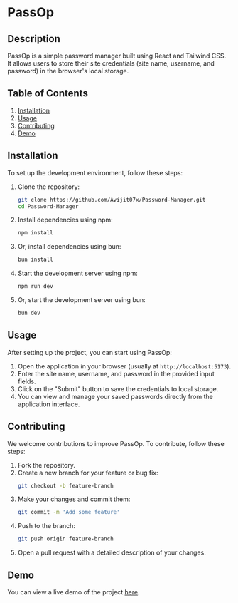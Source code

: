 # PassOp

## Description
PassOp is a simple password manager built using React and Tailwind CSS. It allows users to store their site credentials (site name, username, and password) in the browser's local storage.

## Table of Contents
1. [Installation](#installation)
2. [Usage](#usage)
3. [Contributing](#contributing)
4. [Demo](#demo)


## Installation
To set up the development environment, follow these steps:

1. Clone the repository:
    ```bash
    git clone https://github.com/Avijit07x/Password-Manager.git
    cd Password-Manager
    ```

2. Install dependencies using npm:
    ```bash
    npm install
    ```

3. Or, install dependencies using bun:
    ```bash
    bun install
    ```

4. Start the development server using npm:
    ```bash
    npm run dev
    ```

5. Or, start the development server using bun:
    ```bash
    bun dev
    ```

## Usage
After setting up the project, you can start using PassOp:

1. Open the application in your browser (usually at `http://localhost:5173`).
2. Enter the site name, username, and password in the provided input fields.
3. Click on the "Submit" button to save the credentials to local storage.
4. You can view and manage your saved passwords directly from the application interface.

## Contributing
We welcome contributions to improve PassOp. To contribute, follow these steps:

1. Fork the repository.
2. Create a new branch for your feature or bug fix:
    ```bash
    git checkout -b feature-branch
    ```
3. Make your changes and commit them:
    ```bash
    git commit -m 'Add some feature'
    ```
4. Push to the branch:
    ```bash
    git push origin feature-branch
    ```
5. Open a pull request with a detailed description of your changes.
 
## Demo
You can view a live demo of the project [here](https://your-deployed-site-url.com).
